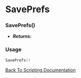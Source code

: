 # SavePrefs

### SavePrefs()
- ***Returns:*** 

### Usage

```Lua
SavePrefs()
```


[Back To Scripting Documentation](../README.md)
